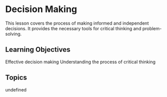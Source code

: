 # Decision Making

This lesson covers the process of making informed and independent decisions. It provides the necessary tools for critical thinking and problem-solving.

## Learning Objectives
Effective decision making
Understanding the process of critical thinking

## Topics
undefined